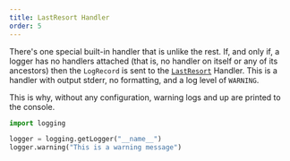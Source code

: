```yaml
---
title: LastResort Handler
order: 5
---
```


There's one special built-in handler that is unlike the rest. If, and only if, a logger has no handlers attached (that is, no handler on itself or any of its ancestors) then the `LogRecord` is sent to the [`LastResort`](https://docs.python.org/3/library/logging.html#logging.lastResort)  Handler.
This is a handler with output stderr, no formatting, and a log level of `WARNING`.

This is why, without any configuration, warning logs and up are printed to the console.

```python
import logging

logger = logging.getLogger("__name__")
logger.warning("This is a warning message")
```

